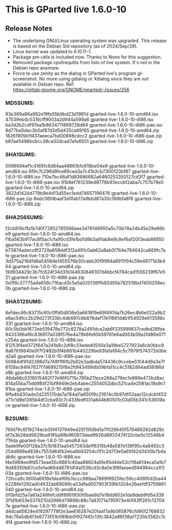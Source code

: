 This is GParted live 1.6.0-10
=============================

Release Notes
-------------
  * The underlying GNU/Linux operating system was upgraded. 
    This release is based on the Debian Sid repository (as of 2024/Sep/28).
  * Linux kernel was updated to 6.10.11-1.
  * Package pm-utils is included now. Thanks to Nono for this suggestion.
  * Removed package cpufrequtils from lists of live system.
    It's not in the Debian repo anymore.
  * Force to use zenity as the dialog in GParted live's program gl-screenshot.
    No more using gdialog or Xdialog since they are not available in Debian
    repo.
    Ref: https://gitlab.gnome.org/GNOME/gparted/-/issues/256


### MD5SUMS:
93e369a86a992e19fe55b9bd23d1981d  gparted-live-1.6.0-10-amd64.iso
47539eb4c5316cff9003a2d944a599a6  gparted-live-1.6.0-10-i686.iso
ba3d2b2cdf97ea1b8634711869728d64  gparted-live-1.6.0-10-i686-pae.iso
8d77ba5dac3b0af87d2d5d435ca69165  gparted-live-1.6.0-10-amd64.zip
18261905b1f437aeeca7bd00698cdcc2  gparted-live-1.6.0-10-i686-pae.zip
b87ae5498bcbcc38ca02dcad7a1e6501  gparted-live-1.6.0-10-i686.zip

### SHA1SUMS:
5096694ef1c4165fc6d64aa48661b1c618be04e9  gparted-live-1.6.0-10-amd64.iso
6f9c7c296d9fce69cea3a7c41b2cb7300123bf87  gparted-live-1.6.0-10-i686.iso
710e7bc46df1d83686682a6460253350127cd3f7  gparted-live-1.6.0-10-i686-pae.iso
91b8ef761239ed9776b93eccbf2aba7c757b79e5  gparted-live-1.6.0-10-amd64.zip
3822d1424d779b9e4d13d55ec1edd74657196476  gparted-live-1.6.0-10-i686-pae.zip
8edc06fdbaaf3a10ab17a9bbd87a30c168bfa8f8  gparted-live-1.6.0-10-i686.zip

### SHA256SUMS:
f2cb819cffa1b7d0f72852785566aee3d76146950a5c70b78a34b45e29e66be9  gparted-live-1.6.0-10-amd64.iso
f1ba563b917ac8f5ac1cfa90cd3fe1bd1d9b3a91ab8e9c8ef6af20f3eab88950  gparted-live-1.6.0-10-i686.iso
b73874adecc8f2729a658ddf312a491c0ab62a8ab0f764e784642ca669fc7afe  gparted-live-1.6.0-10-i686-pae.iso
3d375a2184fd8a5458de1455576b30cabb30f9994a8911f94c59e46171d3b464  gparted-live-1.6.0-10-amd64.zip
19d934429c3b7fc824f34d31b144630646107d4bbcf4784cad1556239f67e521  gparted-live-1.6.0-10-i686-pae.zip
0d1f8c27775a4a658c716acd3c5a5a020136ffb92d05b782518bd7400258ec0b  gparted-live-1.6.0-10-i686.zip

### SHA512SUMS:
8e1dec46c83715c60c0ffd0d936e5a6618f9e69f497da7b26ec4b6e022a9b2e6ac54fcc2b29d273f338c4db697c6b876daf17e11661ddb1f54929e613598c331  gparted-live-1.6.0-10-amd64.iso
60c5b0bb1672eb519478e772c8278a2491dce2ab6f335999837cedbd26fbe8433366af6c836917a038f576e4a79b6fe85b59761e6ad083b59a2fd86e071c254a  gparted-live-1.6.0-10-i686.iso
81253f4ed372f647a341b8c2df8c33eded0500e3a19be5727923a6cb0bbc98a67616640e0f7f2482b5f4b661b440229be93fa1af84c5c7979f574372e0bed2a6  gparted-live-1.6.0-10-i686-pae.iso
50984df91d2398d7a748f1f6fb2b62e3adbda574436c9ccebe51044d9a3e7f6159ac84f47627f7d689215f6e2fdf43499db09bfa11cc4c5182d64ad08186de8b  gparted-live-1.6.0-10-amd64.zip
46da68c0318515462f77e96f0715c795b211ece268a279ec1e999e472bd8ac814a55ba75dd984f21bf9949e2eb4abec2554052dbc521ca4e2581ac19a9c191ba  gparted-live-1.6.0-10-i686-pae.zip
8ffa4b430ade2d235170da7a784a11a650f9c21874c0b97df02aac12cdcbf453d71c1d9e1395b4df2cba93c7c433fedf031a844b80501c03d05b341c53609ace  gparted-live-1.6.0-10-i686.zip

### B2SUMS:
76fd79c6f19274ecb35f4137949ed25f15fd9d1a7f029645f576466282d829cbf7a3b28dd5629ba9185a99b960973ded9926d8933474f20cbe5c12546b4719da  gparted-live-1.6.0-10-amd64.iso
0ade9fe00f128a37c1b1831aa5457263de1f6315b48e587e139f95c4a8492c3254d989a4836c7553d64fb2eba8b93254c0f1c2d7f3e5a65f42d3430b7b4adb8c  gparted-live-1.6.0-10-i686.iso
f4e5968ee9fd573eae55c8861c40aa88924a5fe95d4de53c116a814eca5a1b79d49350b67ce5e1ad66d48781d14a1536cd3c8a0e3f8faeaed594984cca1f303a  gparted-live-1.6.0-10-i686-pae.iso
72fcca9c3600a6918e1deaf6fb7eccc988aa7869f9925fec59cc408f0d2ba44b2289e1292ad04632ab69099ca03dfad007903f39fb1204e26aefdf3759861540  gparted-live-1.6.0-10-amd64.zip
0f0bfd25a7a61a249fefcddf8981930f0bae9d7e18dd602e1da9deb9fd5e3393f1d1b653e5379210d2986d79898c88c7a83171a795973e40f43ff261c137047e  gparted-live-1.6.0-10-i686-pae.zip
d4dcad5624e419297778f2e3ae616287e20faaf7a9b065876cfd90f27686329dc79a5db6f3e6773f51b089bb0f927461c13fc3842a86f38af7235b3582c7c4f4  gparted-live-1.6.0-10-i686.zip
